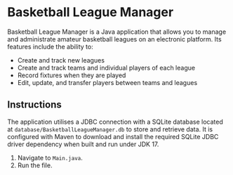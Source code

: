 # Basketball League Manager

Basketball League Manager is a Java application that allows you to manage and administrate amateur basketball leagues on an electronic platform. Its features include the ability to:
- Create and track new leagues
- Create and track teams and individual players of each league
- Record fixtures when they are played
- Edit, update, and transfer players between teams and leagues

## Instructions

The application utilises a JDBC connection with a SQLite database located at `database/BasketballLeagueManager.db` to store and retrieve data. It is configured with Maven to download and install the required SQLite JDBC driver dependency when built and run under JDK 17.

1. Navigate to `Main.java`.
2. Run the file.
